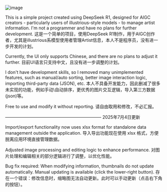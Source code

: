 ![image](https://github.com/user-attachments/assets/a93fc4bf-f3b0-40de-8f8a-1f9e0257a417)

This is a simple project created using DeepSeek R1, designed for AIGC creators - particularly users of illustrious-style models - to manage artist information. I'm not a programmer and have no plans for further development.
这是一个简单的项目，使用DeepSeek R1制作，用于AIGC创作者，尤其是illustrious系模型使用者管理Artist信息，本人不是程序员，没有进一步开发的计划。

Currently, the UI only supports Chinese, and there are no plans to adjust it further.
目前UI语言只支持中文，且没有进一步调整的计划。

I don't have development skills, so I removed many unimplemented features, such as manual/auto sorting, better image interaction logic, importing third-party data (JSON), etc.
本人不具备开发能力，因此删减了很多未实现的功能，例如手动\自动排序，更优秀的图片交互逻辑，导入第三方数据(json)等。

Free to use and modify it without reporting.
请自由取用和修改，不必汇报。


——————————————————————
2025年7月4日更新

Import/export functionality now uses xlsx format for standalone data management outside the application.
导入导出功能现在使用 xlsx 格式，方便脱离应用环境直接管理数据。

Adjusted image processing and editing logic to enhance performance.
对图片处理和编辑相关的部分逻辑进行了调整，以优化性能。

Bug fix required: When modifying information, thumbnails do not update automatically. Manual updating is available (click the lower-right button).
存在一个错误：修改信息时，缩略图无法自动更新。此时可以手动更新（点击右下角的按钮）。
